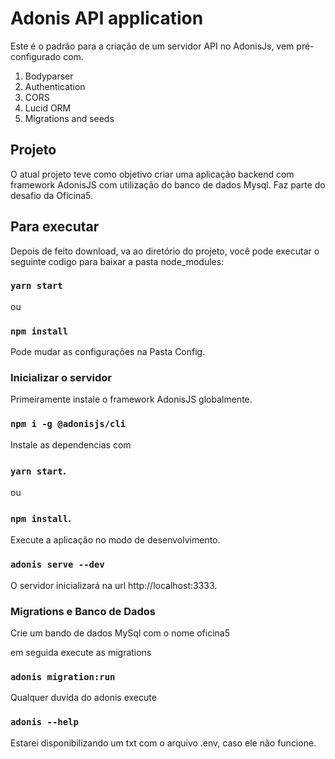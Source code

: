 # Adonis API application

Este é o padrão para a criação de um servidor API no AdonisJs, vem pré-configurado com.

1. Bodyparser
2. Authentication
3. CORS
4. Lucid ORM
5. Migrations and seeds

## Projeto
O atual projeto teve como objetivo criar uma aplicação backend com framework AdonisJS com utilização do banco de dados Mysql. Faz parte do desafio da Oficina5.

## Para executar
Depois de feito download, va ao diretório do projeto, você pode executar o seguinte codigo para baixar a pasta node_modules:

### `yarn start`
ou

### `npm install`

Pode mudar as configurações na Pasta Config.

### Inicializar o servidor

Primeiramente instale o framework AdonisJS globalmente.

### `npm i -g @adonisjs/cli`

Instale as dependencias com 
### `yarn start`.
ou 
### `npm install`.

Execute a aplicação no modo de desenvolvimento.
### `adonis serve --dev`

O servidor inicializará na url http://localhost:3333.


### Migrations e Banco de Dados

Crie um bando de dados MySql com o nome oficina5

em seguida execute as migrations

### `adonis migration:run`

Qualquer duvida do adonis execute

### `adonis --help`

Estarei disponibilizando um txt com o arquivo .env, caso ele não funcione. 



